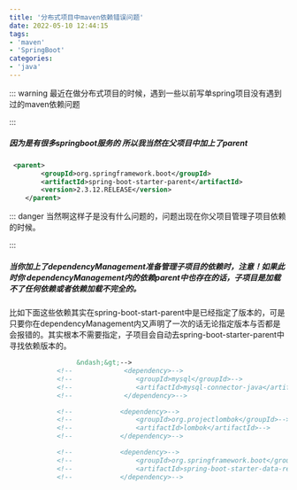 ```yaml
---
title: '分布式项目中maven依赖错误问题'
date: 2022-05-10 12:44:15
tags:
- 'maven'
- 'SpringBoot'
categories:
- 'java'
---
```


::: warning 最近在做分布式项目的时候，遇到一些以前写单spring项目没有遇到过的maven依赖问题

:::

<!-- more -->

##### 因为是有很多springboot服务的 所以我当然在父项目中加上了parent

```xml
 <parent>
        <groupId>org.springframework.boot</groupId>
        <artifactId>spring-boot-starter-parent</artifactId>
        <version>2.3.12.RELEASE</version>
    </parent>

```

::: danger 当然啊这样子是没有什么问题的，问题出现在你父项目管理子项目依赖的时候。  

:::

##### 当你加上了dependencyManagement准备管理子项目的依赖时，注意！如果此时你 dependencyManagement内的依赖parent中也存在的话，子项目是加载不了任何依赖或者依赖加载不完全的。

比如下面这些依赖其实在spring-boot-start-parent中是已经指定了版本的，可是只要你在dependencyManagement内又声明了一次的话无论指定版本与否都是会报错的。其实根本不需要指定，子项目会自动去spring-boot-starter-parent中寻找依赖版本的。

```xml
                 &ndash;&gt;-->
            <!--             <dependency>-->
            <!--                <groupId>mysql</groupId>-->
            <!--                <artifactId>mysql-connector-java</artifactId>-->
            <!--             </dependency>-->

            <!--            <dependency>-->
            <!--                <groupId>org.projectlombok</groupId>-->
            <!--                <artifactId>lombok</artifactId>-->
            <!--            </dependency>-->

            <!--            <dependency>-->
            <!--                <groupId>org.springframework.boot</groupId>-->
            <!--                <artifactId>spring-boot-starter-data-redis</artifactId>-->
            <!--            </dependency>-->

```

